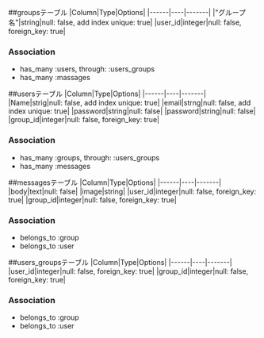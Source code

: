 ##groupsテーブル
|Column|Type|Options|
|------|----|-------|
|"グループ名"|string|null: false, add index unique: true|
|user_id|integer|null: false, foreign_key: true|

### Association
- has_many :users, through: :users_groups
- has_many :massages



##usersテーブル
|Column|Type|Options|
|------|----|-------|
|Name|strig|null: false, add index unique: true|
|email|strng|null: false, add index unique: true|
|password|string|null: false|
|password|string|null: false|
|group_id|integer|null: false, foreign_key: true|

### Association
- has_many :groups, through: :users_groups
- has_many :messages


##messagesテーブル
|Column|Type|Options|
|------|----|-------|
|body|text|null: false|
|image|string|
|user_id|integer|null: false, foreign_key: true|
|group_id|integer|null: false, foreign_key: true|

### Association
- belongs_to :group
- belongs_to :user


##users_groupsテーブル
|Column|Type|Options|
|------|----|-------|
|user_id|integer|null: false, foreign_key: true|
|group_id|integer|null: false, foreign_key: true|

### Association
- belongs_to :group
- belongs_to :user


